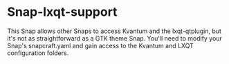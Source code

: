 # Snap-lxqt-support
This Snap allows other Snaps to access Kvantum and the lxqt-qtplugin, but it's not as straightforward as a GTK theme Snap.
You'll need to modify your Snap's snapcraft.yaml and gain access to the Kvantum and LXQT configuration folders.
